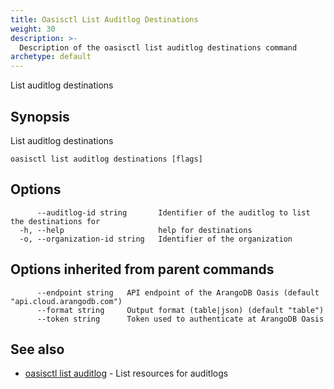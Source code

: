 ```yaml
---
title: Oasisctl List Auditlog Destinations
weight: 30
description: >-
  Description of the oasisctl list auditlog destinations command
archetype: default
---
```

List auditlog destinations

## Synopsis

List auditlog destinations

```
oasisctl list auditlog destinations [flags]
```

## Options

```
      --auditlog-id string       Identifier of the auditlog to list the destinations for
  -h, --help                     help for destinations
  -o, --organization-id string   Identifier of the organization
```

## Options inherited from parent commands

```
      --endpoint string   API endpoint of the ArangoDB Oasis (default "api.cloud.arangodb.com")
      --format string     Output format (table|json) (default "table")
      --token string      Token used to authenticate at ArangoDB Oasis
```

## See also

* [oasisctl list auditlog](list-audit-log.md)	 - List resources for auditlogs

